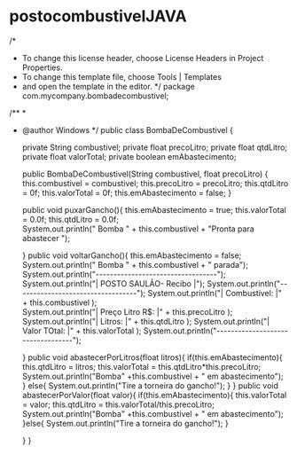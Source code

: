 # postocombustivelJAVA

/*
 * To change this license header, choose License Headers in Project Properties.
 * To change this template file, choose Tools | Templates
 * and open the template in the editor.
 */
package com.mycompany.bombadecombustivel;

/**
 *
 * @author Windows
 */
public class BombaDeCombustivel {
 
    private String combustivel;
    private float precoLitro;
    private float qtdLitro;
    private float valorTotal;
    private boolean emAbastecimento;

    public BombaDeCombustivel(String combustivel, float precoLitro) {
        this.combustivel = combustivel;
        this.precoLitro = precoLitro;
        this.qtdLitro = 0f;
        this.valorTotal = 0f;
        this.emAbastecimento = false;
    }
    
    public void puxarGancho(){
        this.emAbastecimento = true;
        this.valorTotal = 0.0f;
        this.qtdLitro = 0.0f;        
        System.out.println(" Bomba " + this.combustivel + "Pronta para abastecer ");
        
    }
    public void voltarGancho(){
        this.emAbastecimento = false;
       System.out.println(" Bomba " + this.combustivel + " parada"); 
       System.out.println("----------------------------------");
       System.out.println("|           POSTO SAULÃO- Recibo         |");
       System.out.println("----------------------------------");
       System.out.println("| Combustivel: |" + this.combustivel );      
       System.out.println("| Preço Litro R$: |" + this.precoLitro );
      System.out.println("| Litros: |" + this.qtdLitro );
      System.out.println("| Valor TOtal: |" + this.valorTotal );
      System.out.println("----------------------------------");
       
    }
    public void abastecerPorLitros(float litros){
        if(this.emAbastecimento){
        this.qtdLitro = litros;
        this.valorTotal  = this.qtdLitro*this.precoLitro;
        System.out.println("Bomba" +this.combustivel + " em abastecimento");
        }
        else{
            System.out.println("Tire a torneira do gancho!");
        }
    }
    public void abastecerPorValor(float valor){
        if(this.emAbastecimento){
            this.valorTotal = valor;
            this.qtdLitro = this.valorTotal/this.precoLitro;
            System.out.println("Bomba" +this.combustivel + " em abastecimento");
        }else{
            System.out.println("Tire a torneira do gancho!");
        }
        
        
    
    }
}
